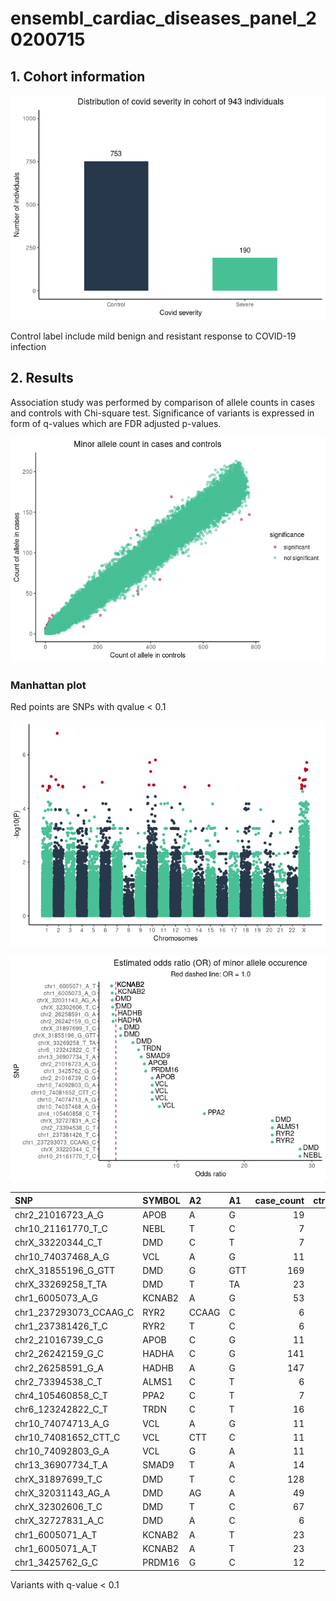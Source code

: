 ensembl\_cardiac\_diseases\_panel\_20200715
================

## 1. Cohort information

![](cardiac_panel_files/figure-gfm/sample%20info-1.png)<!-- -->

Control label include mild benign and resistant response to COVID-19
infection

## 2. Results

Association study was performed by comparison of allele counts in cases
and controls with Chi-square test. Significance of variants is expressed
in form of q-values which are FDR adjusted p-values.

![](cardiac_panel_files/figure-gfm/af%20plot-1.png)<!-- -->

### Manhattan plot

Red points are SNPs with qvalue &lt; 0.1

![](cardiac_panel_files/figure-gfm/q_manhattan_plot-1.png)<!-- -->

![](cardiac_panel_files/figure-gfm/OR%20plot-1.png)<!-- -->

| SNP                       | SYMBOL | A2    | A1  | case\_count | ctrl\_count |    qvalue |      OR |
|:--------------------------|:-------|:------|:----|------------:|------------:|----------:|--------:|
| chr2\_21016723\_A\_G      | APOB   | A     | G   |          19 |          15 | 0.0233792 |  5.2320 |
| chr10\_21161770\_T\_C     | NEBL   | T     | C   |           7 |           1 | 0.0715223 | 28.2400 |
| chrX\_33220344\_C\_T      | DMD    | C     | T   |           7 |           1 | 0.0715223 | 28.2400 |
| chr10\_74037468\_A\_G     | VCL    | A     | G   |          11 |           6 | 0.0774518 |  7.4530 |
| chrX\_31855196\_G\_GTT    | DMD    | G     | GTT |         169 |         479 | 0.0774518 |  1.7170 |
| chrX\_33269258\_T\_TA     | DMD    | T     | TA  |          23 |          27 | 0.0774518 |  3.5290 |
| chr1\_6005073\_A\_G       | KCNAB2 | A     | G   |          53 |         350 | 0.0788635 |  0.4698 |
| chr1\_237293073\_CCAAG\_C | RYR2   | CCAAG | C   |           6 |           1 | 0.0788635 | 24.1400 |
| chr1\_237381426\_T\_C     | RYR2   | T     | C   |           6 |           1 | 0.0788635 | 24.1400 |
| chr2\_21016739\_C\_G      | APOB   | C     | G   |          11 |           7 | 0.0788635 |  6.3840 |
| chr2\_26242159\_G\_C      | HADHA  | C     | G   |         141 |         745 | 0.0788635 |  0.6026 |
| chr2\_26258591\_G\_A      | HADHB  | A     | G   |         147 |         775 | 0.0788635 |  0.5951 |
| chr2\_73394538\_C\_T      | ALMS1  | C     | T   |           6 |           1 | 0.0788635 | 24.1400 |
| chr4\_105460858\_C\_T     | PPA2   | C     | T   |           7 |           2 | 0.0788635 | 14.1000 |
| chr6\_123242822\_C\_T     | TRDN   | C     | T   |          16 |          15 | 0.0788635 |  4.3690 |
| chr10\_74074713\_A\_G     | VCL    | A     | G   |          11 |           7 | 0.0788635 |  6.3840 |
| chr10\_74081652\_CTT\_C   | VCL    | CTT   | C   |          11 |           7 | 0.0788635 |  6.3840 |
| chr10\_74092803\_G\_A     | VCL    | G     | A   |          11 |           7 | 0.0788635 |  6.3840 |
| chr13\_36907734\_T\_A     | SMAD9  | T     | A   |          14 |          12 | 0.0788635 |  4.7620 |
| chrX\_31897699\_T\_C      | DMD    | T     | C   |         128 |         345 | 0.0788635 |  1.7090 |
| chrX\_32031143\_AG\_A     | DMD    | AG    | A   |          49 |         352 | 0.0788635 |  0.4836 |
| chrX\_32302606\_T\_C      | DMD    | T     | C   |          67 |         435 | 0.0788635 |  0.5260 |
| chrX\_32727831\_A\_C      | DMD    | A     | C   |           6 |           1 | 0.0788635 | 24.1400 |
| chr1\_6005071\_A\_T       | KCNAB2 | A     | T   |          23 |         209 | 0.0819746 |  0.3807 |
| chr1\_6005071\_A\_T       | KCNAB2 | A     | T   |          23 |         209 | 0.0819746 |  0.3807 |
| chr1\_3425762\_G\_C       | PRDM16 | G     | C   |          12 |           9 | 0.0953094 |  5.4240 |

Variants with q-value &lt; 0.1
